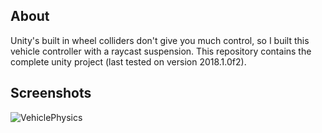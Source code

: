 ## About

Unity's built in wheel colliders don't give you much control, so I built this vehicle controller with a raycast suspension. This repository contains the complete unity project (last tested on version 2018.1.0f2).

## Screenshots

![VehiclePhysics](https://user-images.githubusercontent.com/30982485/102825758-70743800-43ad-11eb-9519-f17ed959da6f.gif)

